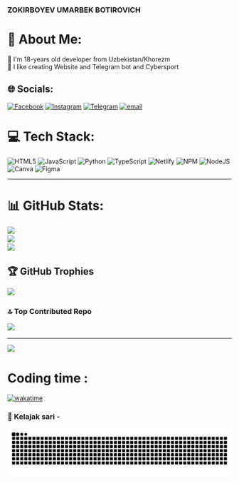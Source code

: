 ### ZOKIRBOYEV UMARBEK BOTIROVICH

# 💫 About Me:
💬 I'm 18-years old developer from Uzbekistan/Khorezm<br>💫 I like creating Website and Telegram bot and Cybersport<br>


## 🌐 Socials:
[![Facebook](https://img.shields.io/badge/Facebook-%231877F2.svg?logo=Facebook&logoColor=white)](#!) [![Instagram](https://img.shields.io/badge/Instagram-%23E4405F.svg?logo=Instagram&logoColor=white)](https://instagram.com/umarbek__z007) [![Telegram](https://img.shields.io/badge/Telegram-2CA5E0?style=for-the-badge&logo=telegram&logoColor=white)](https://t.me/umarbek_Z007) [![email](https://img.shields.io/badge/Email-D14836?logo=gmail&logoColor=white)](mailto:umarbekzakirov73@gmail.com) 

# 💻 Tech Stack:
![HTML5](https://img.shields.io/badge/html5-%23E34F26.svg?style=for-the-badge&logo=html5&logoColor=white) ![JavaScript](https://img.shields.io/badge/javascript-%23323330.svg?style=for-the-badge&logo=javascript&logoColor=%23F7DF1E) ![Python](https://img.shields.io/badge/python-3670A0?style=for-the-badge&logo=python&logoColor=ffdd54) ![TypeScript](https://img.shields.io/badge/typescript-%23007ACC.svg?style=for-the-badge&logo=typescript&logoColor=white) ![Netlify](https://img.shields.io/badge/netlify-%23000000.svg?style=for-the-badge&logo=netlify&logoColor=#00C7B7) ![NPM](https://img.shields.io/badge/NPM-%23CB3837.svg?style=for-the-badge&logo=npm&logoColor=white) ![NodeJS](https://img.shields.io/badge/node.js-6DA55F?style=for-the-badge&logo=node.js&logoColor=white) ![Canva](https://img.shields.io/badge/Canva-%2300C4CC.svg?style=for-the-badge&logo=Canva&logoColor=white) ![Figma](https://img.shields.io/badge/figma-%23F24E1E.svg?style=for-the-badge&logo=figma&logoColor=white)


----------------------------------------------------------------

# 📊 GitHub Stats:
![](https://github-readme-stats.vercel.app/api?username=umarbek7&theme=dark&hide_border=false&include_all_commits=true&count_private=true)<br/>
![](https://nirzak-streak-stats.vercel.app/?user=umarbek7&theme=dark&hide_border=false)<br/>
![](https://github-readme-stats.vercel.app/api/top-langs/?username=umarbek7&theme=dark&hide_border=false&include_all_commits=true&count_private=true&layout=compact)

## 🏆 GitHub Trophies
![](https://github-profile-trophy.vercel.app/?username=umarbek7&theme=radical&no-frame=false&no-bg=true&margin-w=4)

### 🔝 Top Contributed Repo
![](https://github-contributor-stats.vercel.app/api?username=umarbek7&limit=5&theme=dark&combine_all_yearly_contributions=true)

---
[![](https://visitcount.itsvg.in/api?id=umarbek7&icon=0&color=0)](https://visitcount.itsvg.in)

# Coding time : 
[![wakatime](https://wakatime.com/badge/user/a8fcdf47-d49d-42af-96bf-7ea8c719747a.svg)](https://wakatime.com/a8fcdf47-d49d-42af-96bf-7ea8c719747a)

### 🐍 Kelajak sari -  
<picture>
  <source media="(prefers-color-scheme: dark)" srcset="https://raw.githubusercontent.com/umarbek7/umarbek7/output/github-snake-dark.svg" />
  <source media="(prefers-color-scheme: light)" srcset="https://raw.githubusercontent.com/umarbek7/umarbek7/output/github-snake.svg" />
  <img alt="github-snake" src="https://raw.githubusercontent.com/umarbek7/umarbek7/output/github-snake.svg" />
</picture>
